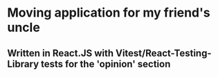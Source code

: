 # Moving application for my friend's uncle

## Written in React.JS with Vitest/React-Testing-Library tests for the 'opinion' section
